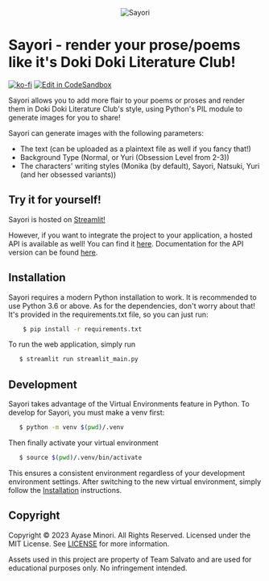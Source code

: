 <p align="center">
   <img alt="Sayori" src="./sayori.png">
</p>

# Sayori - render your prose/poems like it's Doki Doki Literature Club!
[![ko-fi](https://ko-fi.com/img/githubbutton_sm.svg)](https://ko-fi.com/Y8Y6Y0W4) [![Edit in CodeSandbox](https://assets.codesandbox.io/github/button-edit-lime.svg)](https://codesandbox.io/p/github/sr229/sayori)

Sayori allows you to add more flair to your poems or proses and render them in Doki Doki Literature Club's style, using Python's PIL module to generate images for you to share!

Sayori can generate images with the following parameters:

- The text (can be uploaded as a plaintext file as well if you fancy that!)
- Background Type (Normal, or Yuri (Obsession Level from 2-3))
- The characters' writing styles (Monika (by default), Sayori, Natsuki, Yuri (and her obsessed variants))

## Try it for yourself!
Sayori is hosted on [Streamlit!](https://sayori.streamlit.app/)

However, if you want to integrate the project to your application, a hosted API is available as well! You can find it [here](https://sayori.fly.dev). Documentation for the API version can be found [here](./WEBSERVER_API.md).

## Installation

Sayori requires a modern Python installation to work. It is recommended to use Python 3.6 or above. As for the dependencies, don't worry about that! It's provided in the requirements.txt file, so you can just run:

```bash
    $ pip install -r requirements.txt
```

To run the web application, simply run

```bash
   $ streamlit run streamlit_main.py
```

## Development

Sayori takes advantage of the Virtual Environments feature in Python. To develop for Sayori, you must make a venv first:

```bash
   $ python -m venv $(pwd)/.venv
```
Then finally activate your virtual environment

```bash
   $ source $(pwd)/.venv/bin/activate
```

This ensures a consistent environment regardless of your development environment settings. After switching to the new
virtual environment, simply follow the [Installation](#installation) instructions.

## Copyright

Copyright &copy; 2023 Ayase Minori. All Rights Reserved. Licensed under the MIT License. See [LICENSE](./LICENSE) for more information.

Assets used in this project are property of Team Salvato and are used for educational purposes only. No infringement intended.
